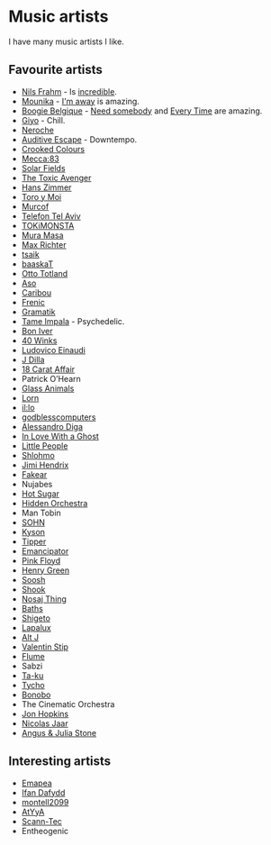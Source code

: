 # Music artists
I have many music artists I like.

## Favourite artists
- [Nils Frahm](https://soundcloud.com/nils_frahm) - Is [incredible](https://www.youtube.com/watch?v=kv2nmefHc9Y).
- [Mounika](https://soundcloud.com/mounika-beat) - [I'm away](https://www.youtube.com/watch?v=Yn9L1wBEDRg) is amazing.
- [Boogie Belgique](https://soundcloud.com/boogiebelgique) - [Need somebody](https://www.youtube.com/watch?v=9jKfexL3TNc) and [Every Time](https://www.youtube.com/watch?v=-svrq8P3RYo&feature=youtu.be) are  amazing.
- [Giyo](https://soundcloud.com/gi-yo) - Chill.
- [Neroche](https://soundcloud.com/nerocheproductions)
- [Auditive Escape](https://auditiveescape.bandcamp.com) - Downtempo.
- [Crooked Colours](https://soundcloud.com/crookedcolours)
- [Mecca:83](https://soundcloud.com/solar-sound-system)
- [Solar Fields](https://soundcloud.com/solarfields)
- [The Toxic Avenger](https://soundcloud.com/thetoxicavenger)
- [Hans Zimmer](https://soundcloud.com/hanszimmer)
- [Toro y Moi](https://soundcloud.com/toroymoi)
- [Murcof](https://murcofmusic.bandcamp.com)
- [Telefon Tel Aviv](https://soundcloud.com/telefon-tel-aviv)
- [TOKiMONSTA](https://soundcloud.com/tokimonsta)
- [Mura Masa](https://soundcloud.com/muramasamusic)
- [Max Richter](https://soundcloud.com/max-richter)
- [tsaik](https://soundcloud.com/tsaik)
- [baaskaT](https://soundcloud.com/baaskat-beats)
- [Otto Totland](https://soundcloud.com/sonic-pieces/otto-a-totland-seveen)
- [Aso](https://soundcloud.com/aricogle)
- [Caribou](https://soundcloud.com/caribouband)
- [Frenic](https://soundcloud.com/frenic)
- [Gramatik](https://soundcloud.com/gramatik)
- [Tame Impala](https://soundcloud.com/tame-impala) - Psychedelic.
- [Bon Iver](https://soundcloud.com/boniver)
- [40 Winks](https://soundcloud.com/40winks)
- [Ludovico Einaudi](https://soundcloud.com/ludovicoeinaudi)
- [J Dilla](https://soundcloud.com/jdilla)
- [18 Carat Affair](https://soundcloud.com/18carataffair)
- Patrick O’Hearn
- [Glass Animals](https://soundcloud.com/glassanimals)
- [Lorn](https://soundcloud.com/lorn)
- [il:lo](https://soundcloud.com/il-lomusic)
- [godblesscomputers](https://soundcloud.com/godblesscomputers)
- [Alessandro Diga](https://soundcloud.com/alessandro-diga)
- [In Love With a Ghost](https://soundcloud.com/in-love-with-a-ghost)
- [Little People](https://soundcloud.com/littlepeoplemusic)
- [Shlohmo](https://soundcloud.com/shlohmo)
- [Jimi Hendrix](https://soundcloud.com/jimihendrix)
- [Fakear](https://soundcloud.com/fakear)
- Nujabes
- [Hot Sugar](https://soundcloud.com/hotsugar)
- [Hidden Orchestra](https://soundcloud.com/hiddenorchestra)
- Man Tobin
- [SOHN](https://soundcloud.com/sohn)
- [Kyson](https://soundcloud.com/kyson)
- [Tipper](https://soundcloud.com/tippermusic)
- [Emancipator](https://soundcloud.com/emancipator)
- [Pink Floyd](https://soundcloud.com/officialpinkfloyd)
- [Henry Green](https://soundcloud.com/henrygreenmusic)
- [Soosh](https://soundcloud.com/soosh)
- [Shook](https://soundcloud.com/shookshookshook)
- [Nosaj Thing](https://soundcloud.com/nosajthing)
- [Baths](https://soundcloud.com/bathsmusic)
- [Shigeto](https://soundcloud.com/shigeto)
- [Lapalux](https://soundcloud.com/lapalux)
- [Alt J](https://soundcloud.com/alt-j)
- [Valentin Stip](https://soundcloud.com/valentinstip)
- [Flume](https://soundcloud.com/flume)
- Sabzi
- [Ta-ku](https://soundcloud.com/takugotbeats)
- [Tycho](https://soundcloud.com/tycho)
- [Bonobo](https://soundcloud.com/bonobo)
- The Cinematic Orchestra
- [Jon Hopkins](https://soundcloud.com/jonhopkins)
- [Nicolas Jaar](https://soundcloud.com/nicolas-jaar)
- [Angus & Julia Stone](https://soundcloud.com/angusandjuliastone)

## Interesting artists
- [Emapea](https://soundcloud.com/emapea)
- [Ifan Dafydd](https://soundcloud.com/ifandafydd)
- [montell2099](https://soundcloud.com/montell2099)
- [AtYyA](https://soundcloud.com/atyya)
- [Scann-Tec](https://soundcloud.com/scann-tec)
- Entheogenic